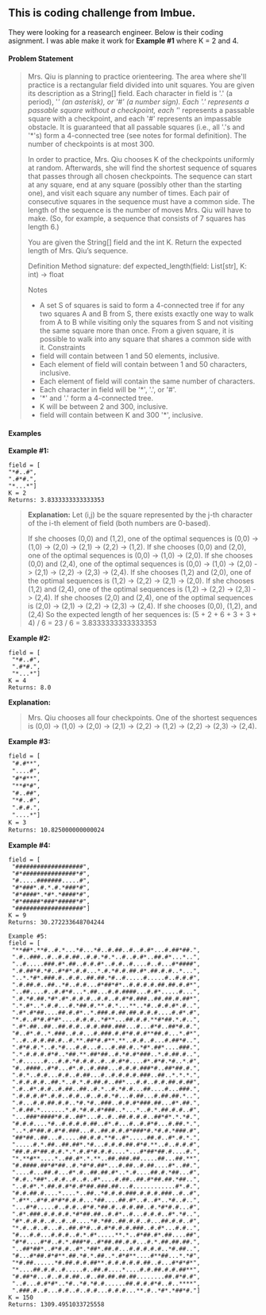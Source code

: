 ## This is coding challenge from Imbue.
They were looking for a reasearch engineer. Below is their coding asignment. I was able make it work for __Example #1__ where K = 2 and 4.

#### Problem Statement
>
>
>Mrs. Qiu is planning to practice orienteering. The area where she'll practice is a rectangular field divided into unit squares. You are given its description as a String[] field. Each character in field is '.' (a period), '*' (an asterisk), or '#' (a number sign). Each '.' represents a passable square without a checkpoint, each '*' represents a passable square with a checkpoint, and each '#' represents an impassable obstacle. It is guaranteed that all passable squares (i.e., all '.'s and '*'s) form a 4-connected tree (see notes for formal definition). The number of checkpoints is at most 300.
>
>In order to practice, Mrs. Qiu chooses K of the checkpoints uniformly at random. Afterwards, she will find the shortest sequence of squares that passes through all chosen checkpoints. The sequence can start at any square, end at any square (possibly other than the starting one), and visit each square any number of times. Each pair of consecutive squares in the sequence must have a common side. The length of the sequence is the number of moves Mrs. Qiu will have to make. (So, for example, a sequence that consists of 7 squares has length 6.)
>
>You are given the String[] field and the int K. Return the expected length of Mrs. Qiu’s sequence.
>
>Definition
Method signature:	def expected_length(field: List[str], K: int) -> float
>
>Notes
>-	A set S of squares is said to form a 4-connected tree if for any two squares A and B from S, there exists exactly one way to walk from A to B while visiting only the squares from S and not visiting the same square more than once. From a given square, it is possible to walk into any square that shares a common side with it.
Constraints
>-	field will contain between 1 and 50 elements, inclusive.
>-	Each element of field will contain between 1 and 50 characters, inclusive.
>-	Each element of field will contain the same number of characters.
>-	Each character in field will be '*', '.', or '#'.
>-	'*' and '.' form a 4-connected tree.
>-	K will be between 2 and 300, inclusive.
>-	field will contain between K and 300 '*', inclusive.

#### Examples

__Example #1:__
```
field = [
"*#..#",
".#*#.",
"*...*"]
K = 2
Returns: 3.8333333333333353
```

>__Explanation:__
Let (i,j) be the square represented by the j-th character of the i-th element of field (both numbers are 0-based).
>
>If she chooses (0,0) and (1,2), one of the optimal sequences is (0,0) -> (1,0) -> (2,0) -> (2,1) -> (2,2) -> (1,2).
If she chooses (0,0) and (2,0), one of the optimal sequences is (0,0) -> (1,0) -> (2,0).
If she chooses (0,0) and (2,4), one of the optimal sequences is (0,0) -> (1,0) -> (2,0) -> (2,1) -> (2,2) -> (2,3) -> (2,4).
If she chooses (1,2) and (2,0), one of the optimal sequences is (1,2) -> (2,2) -> (2,1) -> (2,0).
If she chooses (1,2) and (2,4), one of the optimal sequences is (1,2) -> (2,2) -> (2,3) -> (2,4).
If she chooses (2,0) and (2,4), one of the optimal sequences is (2,0) -> (2,1) -> (2,2) -> (2,3) -> (2,4).
If she chooses (0,0), (1,2), and (2,4)
So the expected length of her sequences is:
  (5 + 2 + 6 + 3 + 3 + 4) / 6 = 23 / 6 = 3.8333333333333353

__Example #2:__
```
field = [
 "*#..#",
 ".#*#.",
 "*...*"]
K = 4
Returns: 8.0
```
__Explanation:__
>Mrs. Qiu chooses all four checkpoints. One of the shortest sequences is (0,0) -> (1,0) -> (2,0) -> (2,1) -> (2,2) -> (1,2) -> (2,2) -> (2,3) -> (2,4).

__Example #3:__
```txt
field = [
 "#.#**",
 "....#",
 "#*#**",
 "**#*#",
 "#..##",
 "*#..#",
 ".#.#.",
 "....*"]
K = 3
Returns: 10.825000000000024
```

__Example #4:__
```text
field = [
 "###################",
 "#*###############*#",
 "#.....#######.....#",
 "#*###*.#.*.#.*###*#",
 "#*####*.*#*.*####*#",
 "#*#####*###*#####*#",
 "###################"]
K = 9
Returns: 30.272233648704244
```

```
Example #5:
field = [
 "**##*.**#..#.*...*#...*#..#.##..#..#.#*...#.##*##.",
 ".#..###..#..#.#.##..#.#.*#.*..#..#.#*..##.#*...*..",
 "..#.....###.#*.##..#.#.#*..#.#..#....#..#...#*####",
 ".#.##*#.*#..#*#*.#.#...*.#.*#.#.##.#*.##.#.#..*...",
 "..*.*#*.###.#..#.#..##.##.*#..#.....#.....#..#.#.#",
 ".#.##.#..##..*#..#.#...#*##*#*..#.#.#.#.##.##.#.#*",
 "..##....#..#.#*#...*.##...#.#.####...#.#*.....#...",
 ".#.*#.##.*#*.#*.#.#.#..#.#..#.#*#.###..##.##.#.##*",
 ".*.#*..*.#.#...#.*##.#.**.#.*...**..*#..#.#.#*.#..",
 ".#*.#*##....##.#.#*..*.###.#.##.##.#.#.#....#.#*.#",
 "*.#..#*#.#*#*....#.#.#..*#**...##.#.#.**#*##.*.#..",
 ".#*.##..##..##.#.#..#.#.###.###...#...#*#..##*#.#.",
 "#..#*.#..*.###..#.#...#.###.#.#*#.#.#**##.#...*.#*",
 "..#..#.#.##.#..#.**.##*#.#**.**..#.#..#...#.##*#..",
 ".#*#.#.*..#.*#...#.#...#...#.##.#..*#*.##*....###.",
 ".*.#.#.#.#*#..*##.**.##*##..#.*#.#*###..*.#.##.#..",
 ".#......#...#.#.*#.#.#..#..#.#*#....#*.#*#.*#..*.#",
 "#..####..#*#...#*.#..#.###...#.#.#.###*#..##*##.#.",
 ".#.*..#.#...#.#..#.##...#..#.#.#.#.###..##..*.*.*.",
 ".#.#.#.#..##.*..#.*.#.##.#..##*...#.#..#.#.##.#.##",
 ".#..#*.#.#..#.##..##..#.*..#.*#.#...##....#...###.",
 ".#.#.#.#*.#.#..#.#..#..#.#.*#...#.##...#.##.##.*..",
 ".#...#.#.##.#.#..*#.*#..###..#.#.#*###.##...#*.##.",
 ".#.##.*.......*.#.*#.#.#*###..*...*..#.*.##.#.#..#",
 "...###*####*#.#..##*...#..#..##.#.#.#..##*#*.*.*#.",
 "#.#.#....*#..#.#.#.#.##..#*.#...#..#.#*#...#.##.*.",
 "..*.#*##.#.#*#.###...#..##.#.#.#*###*#.*#.#.*###.#",
 "##*##..##...#.....##.#.#.**#..#*.....##.#..#*.#.*.",
 ".....#.*.##..##.##*.*#...#.#.#.##.#*#.**..#..#.#.#",
 "##.#.#*##.#.#.*.*.#.#*#.#.#....*...#*##*##.#....#.",
 "*.**#**....*..##.#*.*.**..##.###.##.....##...##.**",
 "#.####.##*#*##..#.*#*#.##*...#.##..#.##....#*..##.",
 "....#...##.#...#*.#..##.##.#*..*.#....##.#.*##...#",
 "#.#..*##*..#.#..#..#..#*....#.##..##.#*##.##.*##..",
 "..#.#*.*.##.#.#*#.#*##.###.##...#............#*.#.",
 "#.#.##.#....*....*..##..*#.#.#.###.#.#.#.###..#..#",
 ".#**..#*#.#*#*#.#.#...*##....##.#*..#..#*..*#..#..",
 "...#*#.....#..#.#..#*#.*##.#..#.#.##..#.*#*#.#...#",
 ".#*.###.#.#.#.#.*#*##.##..#.#*..#...#.#.#..#*.*#..",
 "#*.#.#.#..#..#..#....*#.*##..##.#.#..#...##.#.#..#",
 "*.#..#..#...#..##.#*#..#.#*#.#.#.###..#.#*...#.#..",
 "#...#.#...#.#.#..#.*.#*.....**.*..#*##.#*.##....##",
 "#*#....#*#..#.*.###*#..#*##.##.#.#...#.*.##.##.##.",
 "..##*##*..#*#.#..#*.*##*.##.#...#.#.#.#.#..*#.##..",
 "#...#*##.#*#**.##.*#.*.##..*.#*#**....#**##...*.*#",
 "*#.##......*#.##.#.#.##**.#.#.#.#.#.##..#...#*#*#*",
 "*....##.#.#..#.....#..##.#....*....#.#.##.#.#.##**",
 "#.##*#...#..#.#.##..#..##.##.##.##........##.#*#.#",
 "..#...#.#*#*..*#..*#.*#.#......##.#.#.#*#..#..****",
 ".###.#..#...#.#..#..#.#...#.#.#...**.#..*#*.*##*#."]
K = 150
Returns: 1309.4951033725558
```

